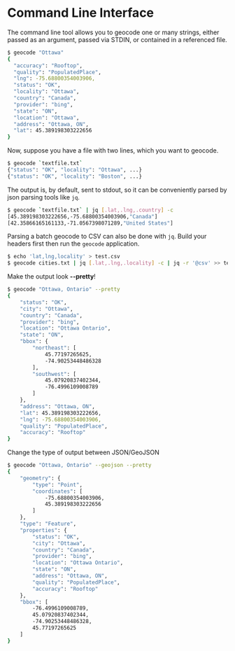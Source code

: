 # Command Line Interface

The command line tool allows you to geocode one or many strings, either
passed as an argument, passed via STDIN, or contained in a referenced file.

```bash
$ geocode "Ottawa"
{
  "accuracy": "Rooftop",
  "quality": "PopulatedPlace",
  "lng": -75.68800354003906,
  "status": "OK",
  "locality": "Ottawa",
  "country": "Canada",
  "provider": "bing",
  "state": "ON",
  "location": "Ottawa",
  "address": "Ottawa, ON",
  "lat": 45.389198303222656
}
```

Now, suppose you have a file with two lines, which you want to geocode.

```bash
$ geocode `textfile.txt`
{"status": "OK", "locality": "Ottawa", ...}
{"status": "OK", "locality": "Boston", ...}
```

The output is, by default, sent to stdout, so it can be conveniently parsed
by json parsing tools like `jq`.

```bash
$ geocode `textfile.txt` | jq [.lat,.lng,.country] -c
[45.389198303222656,-75.68800354003906,"Canada"]
[42.35866165161133,-71.0567398071289,"United States"]
```

Parsing a batch geocode to CSV can also be done with `jq`. Build your headers first then run the `geocode` application.

```bash
$ echo 'lat,lng,locality' > test.csv
$ geocode cities.txt | jq [.lat,.lng,.locality] -c | jq -r '@csv' >> test.csv
```

Make the output look **--pretty**!

```bash
$ geocode "Ottawa, Ontario" --pretty
{
    "status": "OK",
    "city": "Ottawa",
    "country": "Canada",
    "provider": "bing",
    "location": "Ottawa Ontario",
    "state": "ON",
    "bbox": {
        "northeast": [
            45.77197265625,
            -74.90253448486328
        ],
        "southwest": [
            45.07920837402344,
            -76.4996109008789
        ]
    },
    "address": "Ottawa, ON",
    "lat": 45.389198303222656,
    "lng": -75.68800354003906,
    "quality": "PopulatedPlace",
    "accuracy": "Rooftop"
}
```

Change the type of output between JSON/GeoJSON

```bash
$ geocode "Ottawa, Ontario" --geojson --pretty
{
    "geometry": {
        "type": "Point",
        "coordinates": [
            -75.68800354003906,
            45.389198303222656
        ]
    },
    "type": "Feature",
    "properties": {
        "status": "OK",
        "city": "Ottawa",
        "country": "Canada",
        "provider": "bing",
        "location": "Ottawa Ontario",
        "state": "ON",
        "address": "Ottawa, ON",
        "quality": "PopulatedPlace",
        "accuracy": "Rooftop"
    },
    "bbox": [
        -76.4996109008789,
        45.07920837402344,
        -74.90253448486328,
        45.77197265625
    ]
}
```

